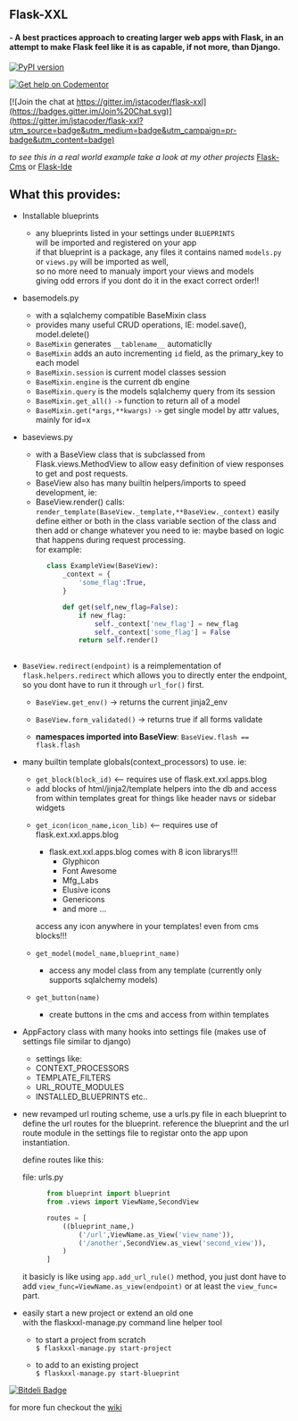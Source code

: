 ## Flask-XXL  
#### - A best practices approach to creating larger web apps with Flask, in an attempt to make Flask feel like it is as capable, if not more, than __Django__.

[![PyPI version](https://badge.fury.io/py/flaskxxl.svg)](https://badge.fury.io/py/flaskxxl)

[![Get help on Codementor](https://cdn.codementor.io/badges/get_help_github.svg)](https://www.codementor.io/jstacoder)

[![Join the chat at https://gitter.im/jstacoder/flask-xxl](https://badges.gitter.im/Join%20Chat.svg)](https://gitter.im/jstacoder/flask-xxl?utm_source=badge&utm_medium=badge&utm_campaign=pr-badge&utm_content=badge)

_to see this in a real world example take a look at my other projects_ [Flask-Cms](https://github.com/jstacoder/flask-cms) or [Flask-Ide](https://github.com/jstacoder/flask-ide)



## What this provides:  

-   Installable blueprints  
    - any blueprints listed in your settings under `BLUEPRINTS`   
    will be imported and registered on your app  
    if that blueprint is a package, any files it contains named `models.py` or `views.py` will be imported as well,   
    so no more need to manualy import your views and models  
    giving odd errors if you dont do it in the exact correct order!!

-   basemodels.py 
    -   with a sqlalchemy compatible BaseMixin class
      - provides many useful CRUD operations, IE: model.save(), model.delete()
      - `BaseMixin` generates `__tablename__` automaticlly
      - `BaseMixin` adds an auto incrementing `id` field, as the primary_key to each model
      - `BaseMixin.session` is current model classes session
      - `BaseMixin.engine` is the current db engine
      - `BaseMixin.query` is the models sqlalchemy query from its session
      - `BaseMixin.get_all()` `->` function to return all of a model
      - `BaseMixin.get(*args,**kwargs)` `->` get single model by attr values, mainly for id=x

-   baseviews.py
    -   with a BaseView class that is subclassed from Flask.views.MethodView to allow easy definition of view responses to get and post requests.
    -   BaseView also has many builtin helpers/imports to speed development, ie: 
      -   BaseView.render() calls:  
      `render_template(BaseView._template,**BaseView._context)`
      easily define either or both in the class variable
      section of the class and then add or change whatever you need to
      ie: maybe based on logic that happens during request processing.   
      for example:            
      ```python
            class ExampleView(BaseView):
                _context = {
                    'some_flag':True,
                }

                def get(self,new_flag=False):
                    if new_flag:
                        self._context['new_flag'] = new_flag
                        self._context['some_flag'] = False
                    return self.render()  
                    
    ```                    
      
   -   `BaseView.redirect(endpoint)`
        is a reimplementation of `flask.helpers.redirect` which allows you to directly enter the
        endpoint, so you dont have to run it through `url_for()` first. 
        
        - `BaseView.get_env()` -> returns the current jinja2_env        
        
        - `BaseView.form_validated()` -> returns true if all forms validate
        
        -   __namespaces imported into BaseView__:
            `BaseView.flash == flask.flash`
            
        
            

-   many builtin template globals(context_processors) to use.
    ie: 

    - `get_block(block_id)` <-- requires use of flask.ext.xxl.apps.blog 
     *   add blocks of html/jinja2/template helpers 
         into the db and access from within templates
         great for things like header navs or sidebar widgets
                
    - `get_icon(icon_name,icon_lib)` <-- requires use of flask.ext.xxl.apps.blog
        - flask.ext.xxl.apps.blog comes with 8 icon librarys!!!  
            * Glyphicon  
            * Font Awesome
            * Mfg_Labs
            * Elusive icons
            * Genericons
            * and more ...   
      
      access any icon anywhere in your templates! even from cms blocks!!!
                
    - `get_model(model_name,blueprint_name)`
        - access any model class from any template (currently only supports sqlalchemy models)
            
    - `get_button(name)`
        - create buttons in the cms and access from within templates

- AppFactory class with many hooks into settings file (makes use of settings file similar to django)
  -   settings like:
    -   CONTEXT_PROCESSORS
    -   TEMPLATE_FILTERS
    -   URL_ROUTE_MODULES
    -   INSTALLED_BLUEPRINTS etc..

- new revamped url routing scheme, use a urls.py file in each blueprint to 
  define the url routes for the blueprint. reference the blueprint and the url
  route module in the settings file to registar onto the app upon instantiation.  

  define routes like this:

  file: urls.py
  ```python
        from blueprint import blueprint
        from .views import ViewName,SecondView

        routes = [
            ((blueprint_name,)
                ('/url',ViewName.as_View('view_name')),
                ('/another',SecondView.as_view('second_view')),
            )
        ]
    ```
    it basicly is like using `app.add_url_rule()` method, you
    just dont have to add `view_func=ViewName.as_view(endpoint)`
    or at least the `view_func=` part.


-   easily start a new project or extend an old one  
    with the flaskxxl-manage.py command line helper tool
    - to start a project from scratch  
      `$ flaskxxl-manage.py start-project`
        
    -   to add to an existing project  
        `$ flaskxxl-manage.py start-blueprint`


[![Bitdeli Badge](https://d2weczhvl823v0.cloudfront.net/jstacoder/flask-xxl/trend.png)](https://bitdeli.com/free "Bitdeli Badge")

for more fun checkout the [wiki](https://github.com/jstacoder/flask-xxl/wiki)
